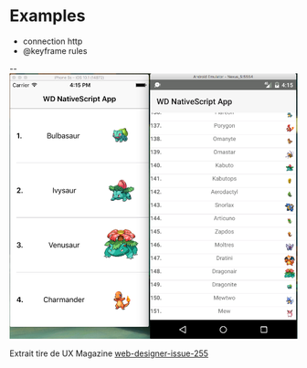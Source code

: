 # Examples

  * connection http
  * @keyframe rules

--
![alt tag](https://github.com/CollegeBoreal/INF1051-17H/blob/master/P.OKELIST/PokemonList.png)

Extrait tire de UX Magazine [web-designer-issue-255](https://www.imagineshop.co.uk/magazines/webdesigner/web-designer-issue-255.html)
